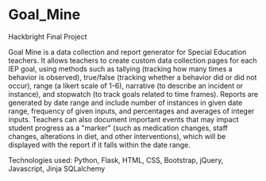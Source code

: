 Goal_Mine
=========

Hackbright Final Project

Goal Mine is a data collection and report generator for Special Education teachers. It allows teachers to create custom data collection pages for each IEP goal, using methods such as tallying (tracking how many times a behavior is observed), true/false (tracking whether a behavior did or did not occur), range (a likert scale of 1-6), narrative (to describe an incident or instance), and stopwatch (to track goals related to time frames). Reports are generated by date range and include number of instances in given date range, frequency of given inputs, and percentages and averages of integer inputs. Teachers can also document important events that may impact student progress as a "marker" (such as medication changes, staff changes, alterations in diet, and other interventions), which will be displayed with the report if it falls within the date range. 

Technologies used: Python, Flask, HTML, CSS, Bootstrap, jQuery, Javascript, Jinja SQLalchemy
